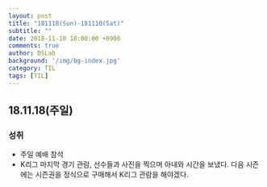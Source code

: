 ```yaml
---
layout: post
title: "181118(Sun)-181110(Sat)"
subtitle: ""
date: 2018-11-10 18:00:00 +0900
comments: true
author: DSLab
background: '/img/bg-index.jpg'
category: TIL
tags: [TIL]
---
```

## 18.11.18(주일)
### 성취
  - 주일 예배 참석
  - K리그 마지막 경기 관람, 선수들과 사진을 찍으며 아내와 시간을 보냈다. 다음 시즌에는 시즌권을 정식으로 구매해서 K리그 관람을 해야겠다.
